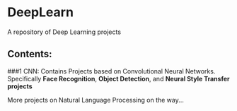 # DeepLearn
A repository of Deep Learning projects

## Contents:
###1 CNN:
Contains Projects based on Convolutional Neural Networks. Specifically **Face Recognition**, **Object Detection**, and **Neural Style Transfer projects**

More projects on Natural Language Processing on the way...
